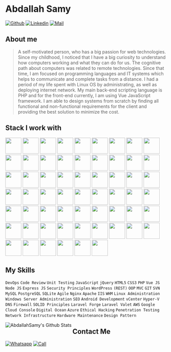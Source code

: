# Abdallah Samy

[![Github](https://img.shields.io/github/followers/abdallhsamy?label=Follow&style=social)](https://github.com/abdallhsamy)
[![Linkedin](https://img.shields.io/badge/-Abdallah%20Samy-blue?style=flat-square&logo=linkedin&logoColor=white&link=https://www.linkedin.com/in/abdallah-samy/)](https://www.linkedin.com/in/abdallah-samy/)
[![Mail](https://img.shields.io/badge/-dev@abdallahsamy.com-gray?style=flat-square&logo=gmail&logoColor=red&link=)](mailto:dev@abdallahsamy.com)



## About me 

> A self-motivated person, who has a big passion for web technologies. Since my childhood, I noticed that I have a big curiosity to understand how computers working and what they can do for us.
The cognitive path about computers was related to remote technologies. Since that time,  I am focused on programming languages and IT systems which helps to communicate and complete tasks from a distance.
I had a period of my life spent with Linux OS by administrating, as well as deploying internet network. 
My main back-end scripting language is PHP and for the front-end currently, I am using Vue JavaScript framework.
I am able to design systems from scratch by finding all functional and non-functional requirements for the client and providing the best solution to minimize the cost.


## Stack I work with



<code><img height="50" src="https://www.vectorlogo.zone/logos/laravel/laravel-ar21.svg"></code>
<code><img height="50" src="https://www.vectorlogo.zone/logos/mailgun/mailgun-ar21.svg"></code>
<code><img height="50" src="https://www.vectorlogo.zone/logos/nodejs/nodejs-ar21.svg"></code>
<code><img height="50" src="https://www.vectorlogo.zone/logos/npmjs/npmjs-ar21.svg"></code>
<code><img height="50" src="https://www.vectorlogo.zone/logos/php/php-icon.svg"></code>
<code><img height="50" src="https://www.vectorlogo.zone/logos/mongodb/mongodb-ar21.svg"></code>
<code><img height="50" src="https://www.vectorlogo.zone/logos/phpmyadmin/phpmyadmin-ar21.svg"></code>
<code><img height="50" src="https://www.vectorlogo.zone/logos/postgresql/postgresql-ar21.svg"></code>
<code><img height="50" src="https://www.vectorlogo.zone/logos/sqlite/sqlite-ar21.svg"></code>
<code><img height="50" src="https://www.vectorlogo.zone/logos/mysql/mysql-horizontal.svg"></code>
<code><img height="50" src="https://www.vectorlogo.zone/logos/redis/redis-ar21.svg"></code>
<code><img height="50" src="https://www.vectorlogo.zone/logos/python/python-ar21.svg"></code>
<code><img height="50" src="https://www.vectorlogo.zone/logos/java/java-ar21.svg"></code>
<code><img height="50" src="https://www.vectorlogo.zone/logos/linux/linux-ar21.svg"></code>
<code><img height="50" src="https://www.vectorlogo.zone/logos/centos/centos-ar21.svg"></code>
<code><img height="50" src="https://www.vectorlogo.zone/logos/ubuntu/ubuntu-ar21.svg"></code>
<code><img height="50" src="https://www.vectorlogo.zone/logos/debian/debian-ar21.svg"></code>
<code><img height="50" src="https://www.vectorlogo.zone/logos/redhat/redhat-ar21.svg"></code>
<code><img height="50" src="https://www.vectorlogo.zone/logos/suse/suse-ar21.svg"></code>
<code><img height="50" src="https://www.vectorlogo.zone/logos/virtualbox/virtualbox-ar21.svg"></code>
<code><img height="50" src="https://www.vectorlogo.zone/logos/heroku/heroku-ar21.svg"></code>
<code><img height="50" src="https://www.vectorlogo.zone/logos/letsencrypt/letsencrypt-ar21.svg"></code>
<code><img height="50" src="https://www.vectorlogo.zone/logos/elastic/elastic-ar21.svg"></code>
<code><img height="50" src="https://www.vectorlogo.zone/logos/github/github-ar21.svg"></code>
<code><img height="50" src="https://www.vectorlogo.zone/logos/bitbucket/bitbucket-ar21.svg"></code>
<code><img height="50" src="https://www.vectorlogo.zone/logos/getpostman/getpostman-ar21.svg"></code>
<code><img height="50" src="https://www.vectorlogo.zone/logos/git-scm/git-scm-ar21.svg"></code>
<code><img height="50" src="https://www.vectorlogo.zone/logos/nginx/nginx-ar21.svg"></code>
<code><img height="50" src="https://www.vectorlogo.zone/logos/apache/apache-official.svg"></code>
<code><img height="50" src="https://www.vectorlogo.zone/logos/gnu_bash/gnu_bash-ar21.svg"></code>
<code><img height="50" src="https://www.vectorlogo.zone/logos/google_adsense/google_adsense-icon.svg"></code>
<code><img height="50" src="https://www.vectorlogo.zone/logos/docker/docker-official.svg"></code>
<code><img height="50" src="https://www.vectorlogo.zone/logos/microsoft_azure/microsoft_azure-ar21.svg"></code>
<code><img height="50" src="https://www.vectorlogo.zone/logos/google_cloud/google_cloud-ar21.svg"></code>
<code><img height="50" src="https://cdn.worldvectorlogo.com/logos/digitalocean.svg"></code>
<code><img height="50" src="https://www.vectorlogo.zone/logos/bitnami/bitnami-ar21.svg"></code>
<code><img height="50" src="https://www.vectorlogo.zone/logos/github/github-ar21.svg"></code>
<code><img height="50" src="https://www.vectorlogo.zone/logos/git-scm/git-scm-ar21.svg"></code>
<code><img height="50" src="https://www.vectorlogo.zone/logos/algolia/algolia-ar21.svg"></code>
<code><img height="50" src="https://www.vectorlogo.zone/logos/angular/angular-ar21.svg"></code>
<code><img height="50" src="https://p.kindpng.com/picc/s/452-4529223_vue-js-logo-png-transparent-png.png"></code>
<code><img height="50" src="https://www.vectorlogo.zone/logos/arduino/arduino-official.svg"></code>
<code><img height="50" src="https://cdn.worldvectorlogo.com/logos/plc-systems.svg"></code>
<code><img height="50" src="https://www.vectorlogo.zone/logos/elastic/elastic-ar21.svg"></code>
<code><img height="50" src="https://www.vectorlogo.zone/logos/google_analytics/google_analytics-official.svg"></code>
<code><img height="50" src="https://www.vectorlogo.zone/logos/w3_html5/w3_html5-ar21.svg"></code>
<code><img height="50" src="https://www.vectorlogo.zone/logos/opensource/opensource-ar21.svg"></code>
<code><img height="50" src="https://www.vectorlogo.zone/logos/python/python-official.svg"></code>
<code><img height="50" src="https://www.vectorlogo.zone/logos/rss/rss-icon.svg"></code>
<code><img height="50" src="https://www.vectorlogo.zone/logos/slack/slack-icon.svg"></code>
<code><img height="50" src="https://www.vectorlogo.zone/logos/trello/trello-icon.svg"></code>
<code><img height="50" src="https://www.vectorlogo.zone/logos/atlassian_jira/atlassian_jira-ar21.svg"></code>
<code><img height="50" src="https://www.vectorlogo.zone/logos/torproject/torproject-icon.svg"></code>
<code><img height="50" src="https://www.vectorlogo.zone/logos/wordpress/wordpress-icon.svg"></code>
<code><img height="50" src="https://www.vectorlogo.zone/logos/wireshark/wireshark-ar21.svg"></code>
<code><img height="50" src="https://www.vectorlogo.zone/logos/sass-lang/sass-lang-ar21.svg"></code>
<code><img height="50" src="https://www.vectorlogo.zone/logos/w3c/w3c-ar21.svg"></code>
<code><img height="50" src="https://www.vectorlogo.zone/logos/netlifyapp_watercss/netlifyapp_watercss-official.svg"></code>
<code><img height="50" src="https://www.vectorlogo.zone/logos/getbootstrap/getbootstrap-ar21.svg"></code>
<code><img height="50" src="https://www.vectorlogo.zone/logos/font-awesome/font-awesome-ar21.svg"></code>

## My Skills

`DevOps`
`Code Review`
`Unit Testing`
`JavaScript`
`jQuery`
`HTML5`
`CSS3`
`PHP`
`Vue JS`
`Node JS`
`Express JS`
`Security Principles`
`WordPress`
`(REST)`
`OOP`
`MVC`
`GIT`
`SVN`
`MySQL`
`PostgreSQL`
`SQLite`
`Agile`
`Nginx`
`Apache`
`IIS`
`WHM`
`Linux Administration`
`Windows Server Administration`
`SEO`
`Android Development`
`vCenter`
`Hyper-V`
`DNS`
`Firewall`
`SOLID Principles`
`Laravel Forge`
`Laravel Valet`
`AWS`
`Google Cloud Console`
`Digital Ocean`
`Azure`
`Ethical Hacking`
`Penetration Testing`
`Network Infrastructure`
`Hardware Maintenance`
`Design Pattern`



<img align="left" alt="AbdallahSamy's Github Stats" src="https://github-readme-stats.vercel.app/api?username=abdallhsamy&show_icons=true&hide_border=true" />


## Contact Me
[![Whatsapp](https://img.shields.io/badge/-Abdallah%20Samy-green?style=flat-square&logo=whatsapp&logoColor=white&link=https://wa.me/201115992468)](https://wa.me/201115992468) [![Call](https://img.shields.io/badge/-Click%20To%20Call-blue?style=flat-square&logo=mobile&logoColor=white&link=tel://+201115992468)](tel://+201115992468)

